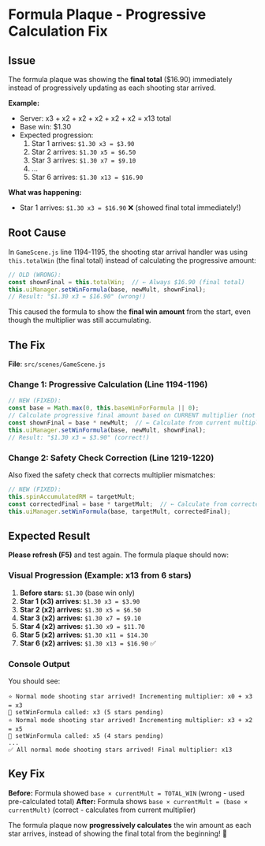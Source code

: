# Formula Plaque - Progressive Calculation Fix

## Issue
The formula plaque was showing the **final total** ($16.90) immediately instead of progressively updating as each shooting star arrived.

**Example:**
- Server: x3 + x2 + x2 + x2 + x2 + x2 = x13 total
- Base win: $1.30
- Expected progression:
  1. Star 1 arrives: `$1.30 x3 = $3.90`
  2. Star 2 arrives: `$1.30 x5 = $6.50`
  3. Star 3 arrives: `$1.30 x7 = $9.10`
  4. ...
  5. Star 6 arrives: `$1.30 x13 = $16.90`

**What was happening:** 
- Star 1 arrives: `$1.30 x3 = $16.90` ❌ (showed final total immediately!)

## Root Cause

In `GameScene.js` line 1194-1195, the shooting star arrival handler was using `this.totalWin` (the final total) instead of calculating the progressive amount:

```javascript
// OLD (WRONG):
const shownFinal = this.totalWin;  // ← Always $16.90 (final total)
this.uiManager.setWinFormula(base, newMult, shownFinal);
// Result: "$1.30 x3 = $16.90" (wrong!)
```

This caused the formula to show the **final win amount** from the start, even though the multiplier was still accumulating.

## The Fix

**File**: `src/scenes/GameScene.js`

### Change 1: Progressive Calculation (Line 1194-1196)

```javascript
// NEW (FIXED):
const base = Math.max(0, this.baseWinForFormula || 0);
// Calculate progressive final amount based on CURRENT multiplier (not total win)
const shownFinal = base * newMult;  // ← Calculate from current multiplier!
this.uiManager.setWinFormula(base, newMult, shownFinal);
// Result: "$1.30 x3 = $3.90" (correct!)
```

### Change 2: Safety Check Correction (Line 1219-1220)

Also fixed the safety check that corrects multiplier mismatches:

```javascript
// NEW (FIXED):
this.spinAccumulatedRM = targetMult;
const correctedFinal = base * targetMult;  // ← Calculate from corrected multiplier
this.uiManager.setWinFormula(base, targetMult, correctedFinal);
```

## Expected Result

**Please refresh (F5)** and test again. The formula plaque should now:

### Visual Progression (Example: x13 from 6 stars)

1. **Before stars:** `$1.30` (base win only)
2. **Star 1 (x3) arrives:** `$1.30 x3 = $3.90`
3. **Star 2 (x2) arrives:** `$1.30 x5 = $6.50`
4. **Star 3 (x2) arrives:** `$1.30 x7 = $9.10`
5. **Star 4 (x2) arrives:** `$1.30 x9 = $11.70`
6. **Star 5 (x2) arrives:** `$1.30 x11 = $14.30`
7. **Star 6 (x2) arrives:** `$1.30 x13 = $16.90` ✅

### Console Output

You should see:
```
⭐ Normal mode shooting star arrived! Incrementing multiplier: x0 + x3 = x3
🔧 setWinFormula called: x3 (5 stars pending)
⭐ Normal mode shooting star arrived! Incrementing multiplier: x3 + x2 = x5
🔧 setWinFormula called: x5 (4 stars pending)
...
✅ All normal mode shooting stars arrived! Final multiplier: x13
```

## Key Fix

**Before:** Formula showed `base × currentMult = TOTAL_WIN` (wrong - used pre-calculated total)
**After:** Formula shows `base × currentMult = (base × currentMult)` (correct - calculates from current multiplier)

The formula plaque now **progressively calculates** the win amount as each star arrives, instead of showing the final total from the beginning! 🎯

